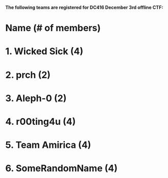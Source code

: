 **The following teams are registered for DC416 December 3rd offline CTF:**

# Name (# of members)

# 1. Wicked Sick (4)

# 2. prch (2)

# 3. Aleph-0 (2)
 
# 4. r00ting4u (4)

# 5. Team Amirica (4)

# 6. SomeRandomName (4)
